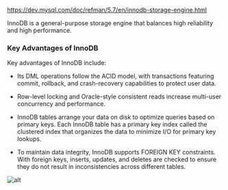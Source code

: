 https://dev.mysql.com/doc/refman/5.7/en/innodb-storage-engine.html

InnoDB is a general-purpose storage engine that balances high reliability and high performance. 

### Key Advantages of InnoDB

Key advantages of InnoDB include:

* Its DML operations follow the ACID model, with transactions featuring commit, rollback, and crash-recovery capabilities to protect user data. 

* Row-level locking and Oracle-style consistent reads increase multi-user concurrency and performance. 

* InnoDB tables arrange your data on disk to optimize queries based on primary keys. Each InnoDB table has a primary key index called the clustered index that organizes the data to minimize I/O for primary key lookups. 

* To maintain data integrity, InnoDB supports FOREIGN KEY constraints. With foreign keys, inserts, updates, and deletes are checked to ensure they do not result in inconsistencies across different tables. 

![alt](https://4.bp.blogspot.com/-pl0YgVZLSSA/V6QmidFf-GI/AAAAAAAABCA/WVA8tfy1DRs1N58mSpO9F-lkQshsh23DACLcB/s1600/InnoDB.jpg)


